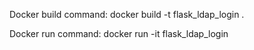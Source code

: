 Docker build command:
docker build -t flask_ldap_login .

Docker run command:
docker run -it flask_ldap_login
